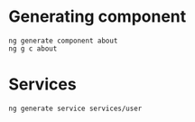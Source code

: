 Generating component
==================
```shell
ng generate component about
ng g c about
```

Services
========
```shell
ng generate service services/user
```
